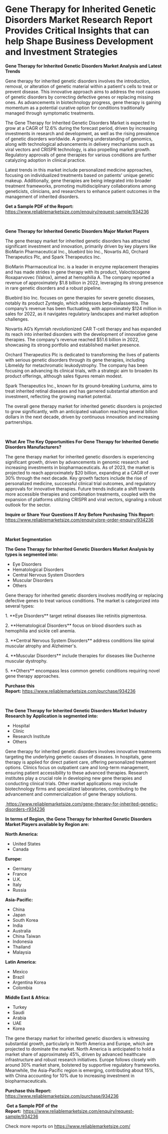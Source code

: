 <p><h1>Gene Therapy for Inherited Genetic Disorders Market Research Report Provides Critical Insights that can help Shape Business Development and Investment Strategies</h1></p><p><strong>Gene Therapy for Inherited Genetic Disorders Market Analysis and Latest Trends</strong></p>
<p><p>Gene therapy for inherited genetic disorders involves the introduction, removal, or alteration of genetic material within a patient's cells to treat or prevent disease. This innovative approach aims to address the root causes of genetic disorders by correcting defective genes or replacing missing ones. As advancements in biotechnology progress, gene therapy is gaining momentum as a potential curative option for conditions traditionally managed through symptomatic treatments.</p><p>The Gene Therapy for Inherited Genetic Disorders Market is expected to grow at a CAGR of 12.6% during the forecast period, driven by increasing investments in research and development, as well as the rising prevalence of genetic disorders worldwide. A growing understanding of genomics, along with technological advancements in delivery mechanisms such as viral vectors and CRISPR technology, is also propelling market growth. Regulatory approvals of gene therapies for various conditions are further catalyzing adoption in clinical practice.</p><p>Latest trends in this market include personalized medicine approaches, focusing on individualized treatments based on patients' unique genetic makeup. Additionally, gene therapies are being integrated into broader treatment frameworks, promoting multidisciplinary collaborations among geneticists, clinicians, and researchers to enhance patient outcomes in the management of inherited disorders.</p></p>
<p><strong>Get a Sample PDF of the Report:&nbsp;</strong> <a href="https://www.reliablemarketsize.com/enquiry/request-sample/934236?utm_campaign=2248&utm_medium=2&utm_source=Github&utm_content=ia&utm_term=07032025&utm_id=gene-therapy-for-inherited-genetic-disorders">https://www.reliablemarketsize.com/enquiry/request-sample/934236</a></p>
<p>&nbsp;</p>
<p><strong>Gene Therapy for Inherited Genetic Disorders Major Market Players</strong></p>
<p><p>The gene therapy market for inherited genetic disorders has attracted significant investment and innovation, primarily driven by key players like BioMarin Pharmaceutical Inc., bluebird bio Inc., Novartis AG, Orchard Therapeutics Plc, and Spark Therapeutics Inc. </p><p>BioMarin Pharmaceutical Inc. is a leader in enzyme replacement therapies and has made strides in gene therapy with its product, Valoctocogene Roxaparvovec (Valrox), aimed at hemophilia A. The company reported a revenue of approximately $1.8 billion in 2022, leveraging its strong presence in rare genetic disorders and a robust pipeline.</p><p>Bluebird bio Inc. focuses on gene therapies for severe genetic diseases, notably its product Zynteglo, which addresses beta-thalassemia. The company’s revenue has been fluctuating, with approximately $124 million in sales for 2022, as it navigates regulatory landscapes and market adoption challenges.</p><p>Novartis AG’s Kymriah revolutionized CAR T-cell therapy and has expanded its reach into inherited disorders with the development of innovative gene therapies. The company's revenue reached $51.6 billion in 2022, showcasing its strong portfolio and established market presence.</p><p>Orchard Therapeutics Plc is dedicated to transforming the lives of patients with serious genetic disorders through its gene therapies, including Libmeldy for metachromatic leukodystrophy. The company has been focusing on advancing its clinical trials, with a strategic aim to broaden its product offerings, although sales figures remain modest.</p><p>Spark Therapeutics Inc., known for its ground-breaking Luxturna, aims to treat inherited retinal diseases and has garnered substantial attention and investment, reflecting the growing market potential. </p><p>The overall gene therapy market for inherited genetic disorders is projected to grow significantly, with an anticipated valuation reaching several billion dollars in the next decade, driven by continuous innovation and increasing partnerships.</p></p>
<p>&nbsp;</p>
<p><strong>What Are The Key Opportunities For Gene Therapy for Inherited Genetic Disorders Manufacturers?</strong></p>
<p><p>The gene therapy market for inherited genetic disorders is experiencing significant growth, driven by advancements in genomic research and increasing investments in biopharmaceuticals. As of 2023, the market is projected to reach approximately $20 billion, expanding at a CAGR of over 30% through the next decade. Key growth factors include the rise of personalized medicine, successful clinical trial outcomes, and regulatory approvals for innovative therapies. Future trends indicate a shift towards more accessible therapies and combination treatments, coupled with the expansion of platforms utilizing CRISPR and viral vectors, signaling a robust outlook for the sector.</p></p>
<p><strong>Inquire or Share Your Questions If Any Before Purchasing This Report:</strong> <a href="https://www.reliablemarketsize.com/enquiry/pre-order-enquiry/934236?utm_campaign=2248&utm_medium=2&utm_source=Github&utm_content=ia&utm_term=07032025&utm_id=gene-therapy-for-inherited-genetic-disorders">https://www.reliablemarketsize.com/enquiry/pre-order-enquiry/934236</a></p>
<p>&nbsp;</p>
<p><strong>Market Segmentation</strong></p>
<p><strong>The Gene Therapy for Inherited Genetic Disorders Market Analysis by types is segmented into:</strong></p>
<p><ul><li>Eye Disorders</li><li>Hematological Disorders</li><li>Central Nervous System Disorders</li><li>Muscular Disorders</li><li>Others</li></ul></p>
<p><p>Gene therapy for inherited genetic disorders involves modifying or replacing defective genes to treat various conditions. The market is categorized into several types: </p><p>1. **Eye Disorders** target retinal diseases like retinitis pigmentosa.</p><p>2. **Hematological Disorders** focus on blood disorders such as hemophilia and sickle cell anemia.</p><p>3. **Central Nervous System Disorders** address conditions like spinal muscular atrophy and Alzheimer's. </p><p>4. **Muscular Disorders** include therapies for diseases like Duchenne muscular dystrophy. </p><p>5. **Others** encompass less common genetic conditions requiring novel gene therapy approaches.</p></p>
<p><strong>Purchase this Report:&nbsp;</strong><a href="https://www.reliablemarketsize.com/purchase/934236?utm_campaign=2248&utm_medium=2&utm_source=Github&utm_content=ia&utm_term=07032025&utm_id=gene-therapy-for-inherited-genetic-disorders">https://www.reliablemarketsize.com/purchase/934236</a></p>
<p>&nbsp;</p>
<p><strong>The Gene Therapy for Inherited Genetic Disorders Market Industry Research by Application is segmented into:</strong></p>
<p><ul><li>Hospital</li><li>Clinic</li><li>Research Institute</li><li>Others</li></ul></p>
<p><p>Gene therapy for inherited genetic disorders involves innovative treatments targeting the underlying genetic causes of diseases. In hospitals, gene therapy is applied for direct patient care, offering personalized treatment options. Clinics focus on outpatient care and long-term management, ensuring patient accessibility to these advanced therapies. Research institutes play a crucial role in developing new gene therapies and conducting clinical trials. Other market applications may include biotechnology firms and specialized laboratories, contributing to the advancement and commercialization of gene therapy solutions.</p></p>
<p><a href="https://www.reliablemarketsize.com/gene-therapy-for-inherited-genetic-disorders-r934236?utm_campaign=2248&utm_medium=2&utm_source=Github&utm_content=ia&utm_term=07032025&utm_id=gene-therapy-for-inherited-genetic-disorders">&nbsp;https://www.reliablemarketsize.com/gene-therapy-for-inherited-genetic-disorders-r934236</a></p>
<p><strong>In terms of Region, the Gene Therapy for Inherited Genetic Disorders Market Players available by Region are:</strong></p>
<p>
    <p> <strong> North America: </strong>
        <ul>
            <li>United States</li>
            <li>Canada</li>
        </ul>
        </p> 
    <p> <strong> Europe: </strong>
        <ul>
            <li>Germany</li>
            <li>France</li>
            <li>U.K.</li>
            <li>Italy</li>
            <li>Russia</li>
        </ul>
        </p> 
    <p> <strong> Asia-Pacific: </strong>
        <ul>
            <li>China</li>
            <li>Japan</li>
            <li>South Korea</li>
            <li>India</li>
            <li>Australia</li>
            <li>China Taiwan</li>
            <li>Indonesia</li>
            <li>Thailand</li>
            <li>Malaysia</li>
        </ul>
        </p> 
    <p> <strong> Latin America: </strong>
        <ul>
            <li>Mexico</li>
            <li>Brazil</li>
            <li>Argentina Korea</li>
            <li>Colombia</li>
        </ul>
        </p> 
    <p> <strong> Middle East & Africa: </strong>
        <ul>
            <li>Turkey</li>
            <li>Saudi</li>
            <li>Arabia</li>
            <li>UAE</li>
            <li>Korea</li>
        </ul>
    </p>
    </p>
<p><p>The gene therapy market for inherited genetic disorders is witnessing substantial growth, particularly in North America and Europe, which are projected to dominate the market. North America is anticipated to hold a market share of approximately 45%, driven by advanced healthcare infrastructure and robust research initiatives. Europe follows closely with around 30% market share, bolstered by supportive regulatory frameworks. Meanwhile, the Asia-Pacific region is emerging, contributing about 15%, with China accounting for 10% due to increasing investment in biopharmaceuticals.</p></p>
<p><strong>Purchase this Report: </strong><a href="https://www.reliablemarketsize.com/purchase/934236?utm_campaign=2248&utm_medium=2&utm_source=Github&utm_content=ia&utm_term=07032025&utm_id=gene-therapy-for-inherited-genetic-disorders">https://www.reliablemarketsize.com/purchase/934236</a></p>
<p>&nbsp;<strong>Get a Sample PDF of the Report:&nbsp;&nbsp;</strong><a href="https://www.reliablemarketsize.com/enquiry/request-sample/934236?utm_campaign=2248&utm_medium=2&utm_source=Github&utm_content=ia&utm_term=07032025&utm_id=gene-therapy-for-inherited-genetic-disorders">https://www.reliablemarketsize.com/enquiry/request-sample/934236</a></p>
<p><strong></strong></p>
<p>Check more reports on <a href="https://www.reliablemarketsize.com/?utm_campaign=2248&utm_medium=2&utm_source=Github&utm_content=ia&utm_term=07032025&utm_id=gene-therapy-for-inherited-genetic-disorders">https://www.reliablemarketsize.com/</a></p>